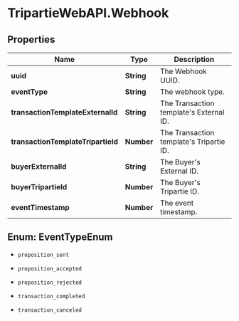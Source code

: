 # TripartieWebAPI.Webhook

## Properties

Name | Type | Description
------------ | ------------- | -------------
**uuid** | **String** | The Webhook UUID.
**eventType** | **String** | The webhook type.
**transactionTemplateExternalId** | **String** | The Transaction template&#39;s External ID.
**transactionTemplateTripartieId** | **Number** | The Transaction template&#39;s Tripartie ID.
**buyerExternalId** | **String** | The Buyer&#39;s External ID.
**buyerTripartieId** | **Number** | The Buyer&#39;s Tripartie ID.
**eventTimestamp** | **Number** | The event timestamp.



## Enum: EventTypeEnum


* `proposition_sent`

* `proposition_accepted`

* `proposition_rejected`

* `transaction_completed`

* `transaction_canceled`




